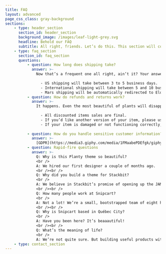 ```yaml
---
title: FAQ
layout: advanced
page_css_class: gray-background
sections:
    - type: header_section
      section_id: header_section
      background_image: /images/leaf-light-grey.svg
      headline: Behold our FAQ
      subtitle: All right, friends. Let’s do this. This section will cover basic, frequently asked questions for e-commerce merchants.
    - type: faq_section
      section_id: faq_section
      questions:
          - question: How long does shipping take?
            answer: >-
              Now that’s a frequent one all right, ain’t it? Your answer to this should *manage customer expectations*. Just like [a good checkout flow](http://bit.ly/2YCN3iG) should. Tell them the truth:
        
                - US shipping will take between 3 to 5 business days.
                - International shipping will take between 5 and 10 business days.
                - Mars shipping will be automatically redirected to Elon Musk’s Twitter account.
          - question: How do refunds and returns work?
            answer: >-
              It happens. Even the most beautiful of plants will disappoint *someone*. Again, tell it like it is:
        
                - All discounted items sales are final.
                - If you’d like another version of your item, please use the return label. Instructions are printed on its back.
                - If your item is damaged or not functioning correctly, email us at info@planty.com, and we’ll refund you + send you a new one ASAP!
        
          - question: How do you handle sensitive customer information?
            answer: >-
              [GDPR](https://media3.giphy.com/media/1FMaabePDEfgk/giphy.gif?cid=790b76115d1fc3ed7656643632f4131f&rid=giphy.gif), am I right? Make sure you’re as transparent as possible with your data handling process. Or, if you’re using Snipcart, just refer to [our ToS and DPA](http://bit.ly/2YJwlyt).
          - question: Rapid-fire questions
            answer: >-
              Q: Why is this Planty theme so beautiful?
              <br />
              A: We hired our first designer a couple of months ago.
              <br /><br />
              Q: Why did you build a theme for Stackbit?
              <br />
              A: We believe in Stackbit’s promise of opening up the JAMstack to more developers. Plus, we trust these folks. [Read more about Stackbit](http://bit.ly/2YAvGix).
              <br /><br />
              Q: How many people work at Snipcart?
              <br />
              A: Not a lot! We’re a small, bootstrapped team of eight human beings. Michael might be a robot, though.
              <br /><br />
              Q: Why is Snipcart based in Québec City?
              <br />
              A: Have you been here? It’s beaaautiful!
              <br /><br />
              Q: What’s the meaning of life?
              <br />
              A: We’re not quite sure. But building useful products with people we love feels meaningful enough.
    - type: contact_section
---
```

